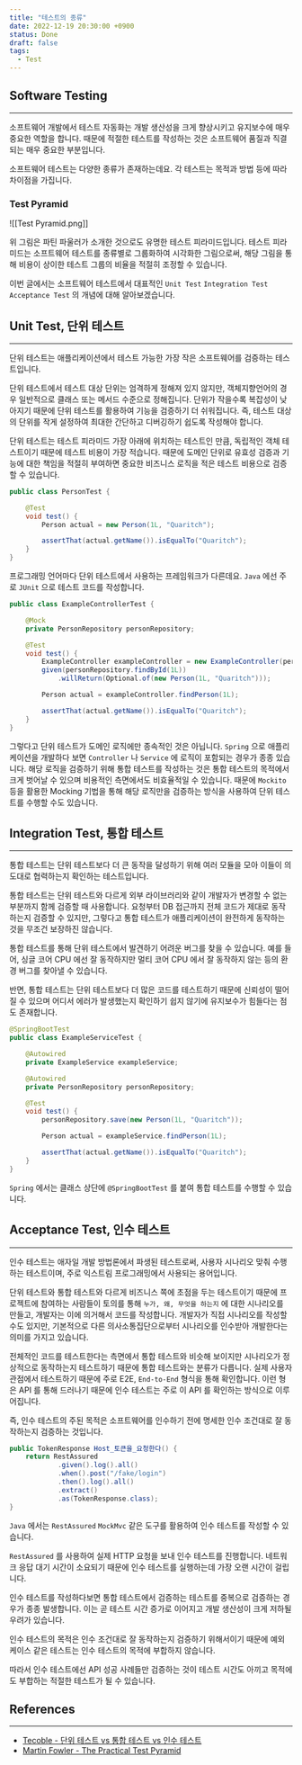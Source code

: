 ```yaml
---
title: "테스트의 종류"
date: 2022-12-19 20:30:00 +0900
status: Done
draft: false
tags:
  - Test
---
```


## Software Testing

---

소프트웨어 개발에서 테스트 자동화는 개발 생산성을 크게 향상시키고 유지보수에 매우 중요한 역할을 합니다. 때문에 적절한 테스트를 작성하는 것은 소프트웨어 품질과 직결되는 매우 중요한 부분입니다.

소프트웨어 테스트는 다양한 종류가 존재하는데요. 각 테스트는 목적과 방법 등에 따라 차이점을 가집니다.

### Test Pyramid

![[Test Pyramid.png]]

위 그림은 파틴 파울러가 소개한 것으로도 유명한 테스트 피라미드입니다. 테스트 피라미드는 소프트웨어 테스트를 종류별로 그룹화하여 시각화한 그림으로써, 해당 그림을 통해 비용이 상이한 테스트 그룹의 비율을 적절히 조정할 수 있습니다.

이번 글에서는 소프트웨어 테스트에서 대표적인 `Unit Test` `Integration Test` `Acceptance Test` 의 개념에 대해 알아보겠습니다.

## Unit Test, 단위 테스트

---

단위 테스트는 애플리케이션에서 테스트 가능한 가장 작은 소프트웨어를 검증하는 테스트입니다.

단위 테스트에서 테스트 대상 단위는 엄격하게 정해져 있지 않지만, 객체지향언어의 경우 일반적으로 클래스 또는 메서드 수준으로 정해집니다. 단위가 작을수록 복잡성이 낮아지기 때문에 단위 테스트를 활용하여 기능을 검증하기 더 쉬워집니다. 즉, 테스트 대상의 단위를 작게 설정하여 최대한 간단하고 디버깅하기 쉽도록 작성해야 합니다.

단위 테스트는 테스트 피라미드 가장 아래에 위치하는 테스트인 만큼, 독립적인 객체 테스트이기 때문에 테스트 비용이 가장 적습니다. 때문에 도메인 단위로 유효성 검증과 기능에 대한 책임을 적절히 부여하면 중요한 비즈니스 로직을 적은 테스트 비용으로 검증할 수 있습니다.

```java
public class PersonTest {

    @Test
    void test() {
        Person actual = new Person(1L, "Quaritch");

        assertThat(actual.getName()).isEqualTo("Quaritch");
    }
}
```

프로그래밍 언어마다 단위 테스트에서 사용하는 프레임워크가 다른데요. `Java` 에선 주로 `JUnit` 으로 테스트 코드를 작성합니다.

```java
public class ExampleControllerTest {

    @Mock
    private PersonRepository personRepository;

    @Test
    void test() {
        ExampleController exampleController = new ExampleController(personRepository);
        given(personRepository.findById(1L))
            .willReturn(Optional.of(new Person(1L, "Quaritch")));

        Person actual = exampleController.findPerson(1L);

        assertThat(actual.getName()).isEqualTo("Quaritch");
    }
}
```

그렇다고 단위 테스트가 도메인 로직에만 종속적인 것은 아닙니다. `Spring` 으로 애플리케이션을 개발하다 보면 `Controller` 나 `Service` 에 로직이 포함되는 경우가 종종 있습니다. 해당 로직을 검증하기 위해 통합 테스트를 작성하는 것은 통합 테스트의 목적에서 크게 벗어날 수 있으며 비용적인 측면에서도 비효율적일 수 있습니다. 때문에 `Mockito` 등을 활용한 Mocking 기법을 통해 해당 로직만을 검증하는 방식을 사용하여 단위 테스트를 수행할 수도 있습니다.

## Integration Test, 통합 테스트

---

통합 테스트는 단위 테스트보다 더 큰 동작을 달성하기 위해 여러 모듈을 모아 이들이 의도대로 협력하는지 확인하는 테스트입니다.

통합 테스트는 단위 테스트와 다르게 외부 라이브러리와 같이 개발자가 변경할 수 없는 부분까지 함께 검증할 때 사용합니다. 요청부터 DB 접근까지 전체 코드가 제대로 동작하는지 검증할 수 있지만, 그렇다고 통합 테스트가 애플리케이션이 완전하게 동작하는 것을 무조건 보장하진 않습니다.

통합 테스트를 통해 단위 테스트에서 발견하기 어려운 버그를 찾을 수 있습니다. 예를 들어, 싱글 코어 CPU 에선 잘 동작하지만 멀티 코어 CPU 에서 잘 동작하지 않는 등의 환경 버그를 찾아낼 수 있습니다.

반면, 통합 테스트는 단위 테스트보다 더 많은 코드를 테스트하기 때문에 신뢰성이 떨어질 수 있으며 어디서 에러가 발생했는지 확인하기 쉽지 않기에 유지보수가 힘들다는 점도 존재합니다.

```java
@SpringBootTest
public class ExampleServiceTest {

    @Autowired
    private ExampleService exampleService;

    @Autowired
    private PersonRepository personRepository;

    @Test
    void test() {
        personRepository.save(new Person(1L, "Quaritch"));

        Person actual = exampleService.findPerson(1L);

        assertThat(actual.getName()).isEqualTo("Quaritch");
    }
}
```

`Spring` 에서는 클래스 상단에 `@SpringBootTest` 를 붙여 통합 테스트를 수행할 수 있습니다.

## Acceptance Test, 인수 테스트

---

인수 테스트는 애자일 개발 방법론에서 파생된 테스트로써, 사용자 시나리오 맞춰 수행하는 테스트이며, 주로 익스트림 프로그래밍에서 사용되는 용어입니다.

단위 테스트와 통합 테스트와 다르게 비즈니스 쪽에 초점을 두는 테스트이기 때문에 프로젝트에 참여하는 사람들이 토의를 통해 `누가, 왜, 무엇을 하는지` 에 대한 시나리오를 만들고, 개발자는 이에 의거해서 코드를 작성합니다. 개발자가 직접 시나리오를 작성할 수도 있지만, 기본적으로 다른 의사소통집단으로부터 시나리오를 인수받아 개발한다는 의미를 가지고 있습니다.

전체적인 코드를 테스트한다는 측면에서 통합 테스트와 비슷해 보이지만 시나리오가 정상적으로 동작하는지 테스트하기 때문에 통합 테스트와는 분류가 다릅니다. 실제 사용자 관점에서 테스트하기 때문에 주로 E2E, `End-to-End` 형식을 통해 확인합니다. 이런 형은 API 를 통해 드러나기 때문에 인수 테스트는 주로 이 API 를 확인하는 방식으로 이루어집니다.

즉, 인수 테스트의 주된 목적은 소프트웨어를 인수하기 전에 명세한 인수 조건대로 잘 동작하는지 검증하는 것입니다.

```java
public TokenResponse Host_토큰을_요청한다() {
    return RestAssured
            .given().log().all()
            .when().post("/fake/login")
            .then().log().all()
            .extract()
            .as(TokenResponse.class);
}
```

`Java` 에서는 `RestAssured` `MockMvc` 같은 도구를 활용하여 인수 테스트를 작성할 수 있습니다.

`RestAssured` 를 사용하여 실제 HTTP 요청을 보내 인수 테스트를 진행합니다. 네트워크 응답 대기 시간이 소요되기 때문에 인수 테스트를 실행하는데 가장 오랜 시간이 걸립니다.

인수 테스트를 작성하다보면 통합 테스트에서 검증하는 테스트를 중복으로 검증하는 경우가 종종 발생합니다. 이는 곧 테스트 시간 증가로 이어지고 개발 생산성이 크게 저하될 우려가 있습니다.

인수 테스트의 목적은 인수 조건대로 잘 동작하는지 검증하기 위해서이기 때문에 예외 케이스 같은 테스트는 인수 테스트의 목적에 부합하지 않습니다.

따라서 인수 테스트에선 API 성공 사례들만 검증하는 것이 테스트 시간도 아끼고 목적에도 부합하는 적절한 테스트가 될 수 있습니다.

## References

---

- [Tecoble - 단위 테스트 vs 통합 테스트 vs 인수 테스트](https://tecoble.techcourse.co.kr/post/2021-05-25-unit-test-vs-integration-test-vs-acceptance-test/)
- [Martin Fowler - The Practical Test Pyramid](https://martinfowler.com/articles/practical-test-pyramid.html)
